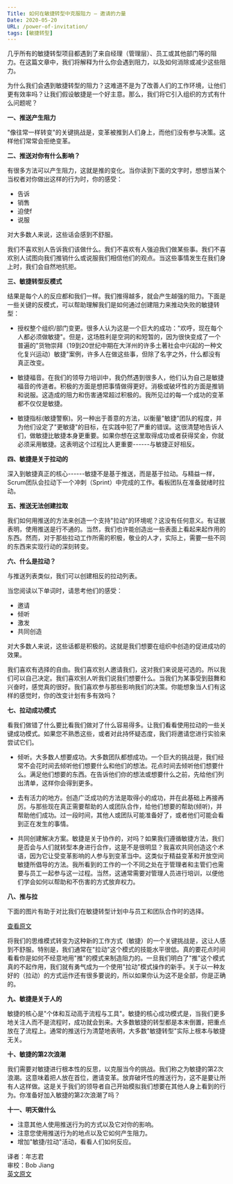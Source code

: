 ```yaml
---
Title: 如何在敏捷转型中克服阻力 – 邀请的力量
Date: 2020-05-20
URL: /power-of-invitation/
tags: [敏捷转型]
---
```


几乎所有的敏捷转型项目都遇到了来自经理（管理层）、员工或其他部门等的阻力。在这篇文章中，我们将解释为什么你会遇到阻力，以及如何消除或减少这些阻力。

为什么我们会遇到敏捷转型的阻力？这难道不是为了改善人们的工作环境，让他们更有效率吗？让我们假设敏捷是一个好主意。那么，我们将它引入组织的方式有什么问题呢？

**一、推送产生阻力**

"像往常一样转变"的关键挑战是，变革被推到人们身上，而他们没有参与决策。这样他们常常会拒绝变革。

**二、推送对你有什么影响？**

有很多方法可以产生阻力，这就是推的变化。当你读到下面的文字时，想想当某个当权者对你做出这样的行为时，你的感受：

-   告诉
-   销售
-   迫使f
-   说服

对大多数人来说，这些话会感到不舒服。

我们不喜欢别人告诉我们该做什么。我们不喜欢有人强迫我们做某些事。我们不喜欢别人试图向我们推销什么或说服我们相信他们的观点。当这些事情发生在我们身上时，我们会自然地抗拒。

**三、敏捷转型反模式**

结果是每个人的反应都和我们一样。我们推得越多，就会产生越强的阻力。下面是一些关键的反模式，可以帮助理解我们是如何通过创建阻力来推动失败的敏捷转型：

-   授权整个组织/部门变更。很多人认为这是一个巨大的成功："欢呼，现在每个人都必须做敏捷"。但是，这场胜利是空洞的和短暂的，因为很快变成了一个普遍的"货物崇拜（19到20世纪中期在大洋州的许多土著社会中兴起的一种文化复兴运动）敏捷"案例，许多人在做这些事，但除了名字之外，什么都没有真正改变。

-   敏捷福音。在我们的领导力培训中，我仍然遇到很多人，他们认为自己是敏捷福音的传道者。积极的方面是想把事情做得更好。消极或破坏性的方面是推销和说服。这造成的阻力和伤害通常超过积极的。我所见过的每一个成功的变革都不仅仅是敏捷。

-   敏捷指标(敏捷警察)。另一种出于善意的方法，以衡量"敏捷"团队的程度，并为他们设定了"更敏捷"的目标，在实践中犯了严重的错误。这很清楚地告诉人们，做敏捷比敏捷本身更重要。如果你想在这里取得成功或者获得奖金，你就必须采用敏捷。这表明这个过程比人更重要------与敏捷正好相反。

**四、敏捷是关于拉动的**

深入到敏捷真正的核心------敏捷不是基于推送，而是基于拉动。与精益一样，Scrum团队会拉动下一个冲刺（Sprint）中完成的工作。看板团队在准备就绪时拉动。

**五、推送无法创建拉取**

我们如何用推送的方法来创造一个支持"拉动"的环境呢？这没有任何意义。有证据表明，使用推送是行不通的。当然，我们也许能创造出一些表面上看起来起作用的东西。然而，对于那些拉动工作所需的积极，敬业的人才，实际上，需要一些不同的东西来实现行动的深刻转变。

**六、什么是拉动？**

与推送列表类似，我们可以创建相反的拉动列表。

当您阅读以下单词时，请思考他们的感受：

-   邀请
-   倾听
-   激发
-   共同创造

对大多数人来说，这些话都是积极的。这就是我们想要在组织中创造的促进成功的效果。

我们喜欢有选择的自由。我们喜欢别人邀请我们，这对我们来说是可选的。所以我们可以自己决定。我们喜欢别人听我们说我们想要什么。当我们为某事受到鼓舞和兴奋时，感觉真的很好。我们喜欢参与那些影响我们的决策。你能想象当人们有这样的感觉时，你的改变计划有多有效吗？

**七、拉动成功模式**

看我们做错了什么要比看我们做对了什么容易得多。让我们看看使用拉动的一些关键成功模式。如果您不熟悉这些，或者对此持怀疑态度，我们将邀请您进行实验来尝试它们。

-   倾听。大多数人想要成功。大多数团队都想成功。一个巨大的挑战是，我们经常不会花时间去倾听他们想要什么和他们的想法。花点时间去倾听他们想要什么。满足他们想要的东西。在告诉他们你的想法或想要什么之前，先给他们列出清单，这样你会得到更多。

-   去有活力的地方。创造广泛成功的方法是取得小的成功，并在此基础上再接再厉。与那些现在真正需要帮助的人或团队合作，给他们想要的帮助(倾听)，并帮助他们成功。过一段时间，其他人或团队可能准备好了，或者他们可能会看到正在发生的事情。

-   共同创建解决方案。敏捷是关于协作的，对吗？如果我们遵循敏捷方法，我们是否会与人们就转型本身进行合作，这是不是很明显？我喜欢共同创造这个术语，因为它让受变革影响的人参与到变革当中。这类似于精益变革和开放空间敏捷所倡导的方法。我所看到的工作的一个不同之处在于管理者和主管们也需要与员工一起参与这一过程。当然，这通常需要对管理人员进行培训，以便他们学会如何以帮助和不伤害的方式放弃权力。

**八、推与拉**

下面的图片有助于对比我们在敏捷转型计划中与员工和团队合作时的选择。

[查看原文](https://mp.weixin.qq.com/s/hbiEuqgqi8osj-ebjtX8GQ)

将我们的思维模式转变为这种新的工作方式（敏捷）的一个关键挑战是，这让人感到不舒服。特别是，我们通常在"拉动"这个模式的技能水平很低。真的要花点时间看看你是如何不经意地用"推"的模式来制造阻力的。一旦我们明白了"推"这个模式真的不起作用，我们就有勇气成为一个使用"拉动"模式操作的新手。关于以一种友好的（拉动）的方式运作还有很多要说的，所以如果你认为这不是全部，你是正确的。

**九、敏捷是关于人的**

敏捷的核心是"个体和互动高于流程与工具"。敏捷的核心成功模式是，当我们更多地关注人而不是流程时，成功就会到来。大多数敏捷的转型都是本末倒置，把重点放在了流程上。通常的推送行为清楚地表明，大多数"敏捷转型"实际上根本与敏捷无关。

**十、敏捷的第2次浪潮**

我们需要对敏捷进行根本性的反思，以克服当今的挑战。我们称之为敏捷的第2次浪潮。这意味着把人放在首位，邀请变革。放弃破坏性的推送行为，这不是要让所有人这样做。这是关于我们的领导者自己开始模拟我们想要在其他人身上看到的行为。你准备好加入敏捷的第2次浪潮了吗？

**十一、明天做什么**

-   注意其他人使用推送行为的方式以及它对你的影响。
-   注意您使用推送行为的地点以及它如何产生阻力。
-   增加"敏捷/拉动"活动，看看人们如何反应。

译者：年志君  
审校：Bob Jiang  
[英文原文](https://agilitrix.com/2018/12/how-to-overcome-resistance-in-your-agile-transformation-the-power-of-invitation/)

